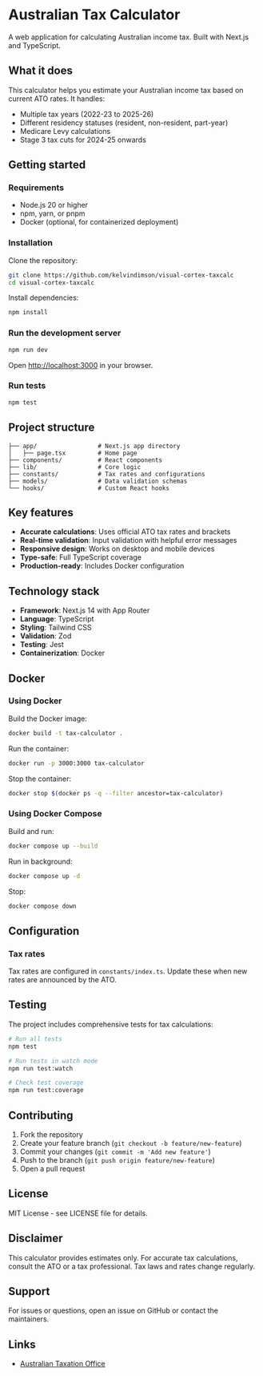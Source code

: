 # Australian Tax Calculator

A web application for calculating Australian income tax. Built with Next.js and TypeScript.

## What it does

This calculator helps you estimate your Australian income tax based on current ATO rates. It handles:
- Multiple tax years (2022-23 to 2025-26)
- Different residency statuses (resident, non-resident, part-year)
- Medicare Levy calculations
- Stage 3 tax cuts for 2024-25 onwards

## Getting started

### Requirements
- Node.js 20 or higher
- npm, yarn, or pnpm
- Docker (optional, for containerized deployment)

### Installation

Clone the repository:
```bash
git clone https://github.com/kelvindimson/visual-cortex-taxcalc
cd visual-cortex-taxcalc
```

Install dependencies:
```bash
npm install
```

### Run the development server

```bash
npm run dev
```

Open [http://localhost:3000](http://localhost:3000) in your browser.

### Run tests

```bash
npm test
```

## Project structure

```
├── app/                 # Next.js app directory
│   ├── page.tsx         # Home page
├── components/          # React components
├── lib/                 # Core logic
├── constants/           # Tax rates and configurations
├── models/              # Data validation schemas
└── hooks/               # Custom React hooks
```

## Key features

- **Accurate calculations**: Uses official ATO tax rates and brackets
- **Real-time validation**: Input validation with helpful error messages
- **Responsive design**: Works on desktop and mobile devices
- **Type-safe**: Full TypeScript coverage
- **Production-ready**: Includes Docker configuration

## Technology stack

- **Framework**: Next.js 14 with App Router
- **Language**: TypeScript
- **Styling**: Tailwind CSS
- **Validation**: Zod
- **Testing**: Jest
- **Containerization**: Docker

## Docker

### Using Docker

Build the Docker image:
```bash
docker build -t tax-calculator .
```

Run the container:
```bash
docker run -p 3000:3000 tax-calculator
```

Stop the container:
```bash
docker stop $(docker ps -q --filter ancestor=tax-calculator)
```

### Using Docker Compose

Build and run:
```bash
docker compose up --build
```

Run in background:
```bash
docker compose up -d
```

Stop:
```bash
docker compose down
```

## Configuration

### Tax rates

Tax rates are configured in `constants/index.ts`. Update these when new rates are announced by the ATO.

## Testing

The project includes comprehensive tests for tax calculations:

```bash
# Run all tests
npm test

# Run tests in watch mode
npm run test:watch

# Check test coverage
npm run test:coverage
```

## Contributing

1. Fork the repository
2. Create your feature branch (`git checkout -b feature/new-feature`)
3. Commit your changes (`git commit -m 'Add new feature'`)
4. Push to the branch (`git push origin feature/new-feature`)
5. Open a pull request

## License

MIT License - see LICENSE file for details.

## Disclaimer

This calculator provides estimates only. For accurate tax calculations, consult the ATO or a tax professional. Tax laws and rates change regularly.

## Support

For issues or questions, open an issue on GitHub or contact the maintainers.

## Links

- [Australian Taxation Office](https://www.ato.gov.au)